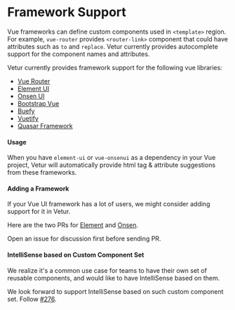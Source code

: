 # Framework Support

Vue frameworks can define custom components used in `<template>` region. For example, `vue-router` provides `<router-link>` component that could have attributes such as `to` and `replace`. Vetur currently provides autocomplete support for the component names and attributes.

Vetur currently provides framework support for the following vue libraries:

- [Vue Router](https://router.vuejs.org/)
- [Element UI](https://element.eleme.io/#/)
- [Onsen UI](https://onsen.io/)
- [Bootstrap Vue](https://bootstrap-vue.js.org/)
- [Buefy](https://buefy.github.io/#/)
- [Vuetify](https://vuetifyjs.com/en/)
- [Quasar Framework](https://quasar-framework.org/)

#### Usage

When you have `element-ui` or `vue-onsenui` as a dependency in your Vue project, Vetur will automatically provide html tag & attribute suggestions from these frameworks.

#### Adding a Framework

If your Vue UI framework has a lot of users, we might consider adding support for it in Vetur.

Here are the two PRs for [Element](https://github.com/vuejs/vetur/pull/234) and [Onsen](https://github.com/vuejs/vetur/pull/308). 

Open an issue for discussion first before sending PR.

#### IntelliSense based on Custom Component Set

We realize it's a common use case for teams to have their own set of reusable components, and would like to have IntelliSense based on them.

We look forward to support IntelliSense based on such custom component set. Follow [#276](https://github.com/vuejs/vetur/issues/276).